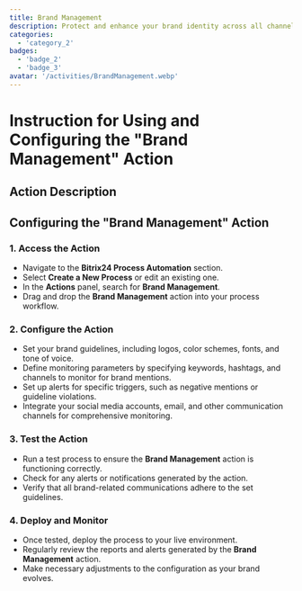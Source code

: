```yaml
---
title: Brand Management
description: Protect and enhance your brand identity across all channels.
categories: 
  - 'category_2'
badges: 
  - 'badge_2'
  - 'badge_3'
avatar: '/activities/BrandManagement.webp'
---
```

# Instruction for Using and Configuring the "Brand Management" Action

## Action Description

## **Configuring the "Brand Management" Action**

### 1. Access the Action
- Navigate to the **Bitrix24 Process Automation** section.
- Select **Create a New Process** or edit an existing one.
- In the **Actions** panel, search for **Brand Management**.
- Drag and drop the **Brand Management** action into your process workflow.

### 2. Configure the Action
- Set your brand guidelines, including logos, color schemes, fonts, and tone of voice.
- Define monitoring parameters by specifying keywords, hashtags, and channels to monitor for brand mentions.
- Set up alerts for specific triggers, such as negative mentions or guideline violations.
- Integrate your social media accounts, email, and other communication channels for comprehensive monitoring.

### 3. Test the Action
- Run a test process to ensure the **Brand Management** action is functioning correctly.
- Check for any alerts or notifications generated by the action.
- Verify that all brand-related communications adhere to the set guidelines.

### 4. Deploy and Monitor
- Once tested, deploy the process to your live environment.
- Regularly review the reports and alerts generated by the **Brand Management** action.
- Make necessary adjustments to the configuration as your brand evolves.


